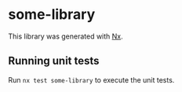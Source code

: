 # some-library

This library was generated with [Nx](https://nx.dev).

## Running unit tests

Run `nx test some-library` to execute the unit tests.
